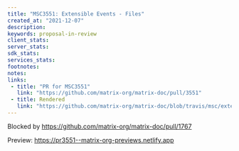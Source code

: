 ```yaml
---
title: "MSC3551: Extensible Events - Files"
created_at: "2021-12-07"
description:
keywords: proposal-in-review
client_stats:
server_stats:
sdk_stats:
services_stats:
footnotes:
notes:
links:
 - title: "PR for MSC3551"
   link: "https://github.com/matrix-org/matrix-doc/pull/3551"
 - title: Rendered
   link: "https://github.com/matrix-org/matrix-doc/blob/travis/msc/extev/files/proposals/3551-extensible-events-files.md"
---
```


Blocked by https://github.com/matrix-org/matrix-doc/pull/1767




<!-- Replace -->
Preview: https://pr3551--matrix-org-previews.netlify.app
<!-- Replace -->

